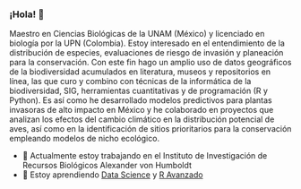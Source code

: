 ### ¡Hola! :wave:
Maestro en Ciencias Biológicas de la UNAM (México) y licenciado en biología por la UPN (Colombia). Estoy interesado en el entendimiento de la distribución de especies, evaluaciones de riesgo de invasión y planeación para la conservación. Con este fin hago un amplio uso de datos geográficos de la biodiversidad acumulados en literatura, museos y repositorios en línea, las que curo y combino con técnicas de la informática de la biodiversidad, SIG, herramientas cuantitativas y de programación (R y Python). Es así como he desarrollado modelos predictivos para plantas invasoras de alto impacto en México y he colaborado en proyectos que analizan los efectos del cambio climático en la distribución potencial de aves, así como en la identificación de sitios prioritarios para la conservación empleando modelos de nicho ecológico.

- 🔭 Actualmente estoy trabajando en el Instituto de Investigación de Recursos Biológicos Alexander von Humboldt
- 🌱 Estoy aprendiendo [Data Science](https://github.com/ossu/data-science) y [R Avanzado](https://adv-r.hadley.nz/)


<!--
**cmunozr/cmunozr** is a ✨ _special_ ✨ repository because its `README.md` (this file) appears on your GitHub profile.

Here are some ideas to get you started:

- 🔭 I’m currently working on ...
- 🌱 I’m currently learning ...
- 👯 I’m looking to collaborate on ...
- 🤔 I’m looking for help with ...
- 💬 Ask me about ...
- 📫 How to reach me: ...
- 😄 Pronouns: ...
- ⚡ Fun fact: ...
-->
